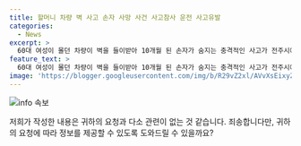 ```yaml
---
title: 할머니 차량 벽 사고 손자 사망 사건 사고참사 운전 사고유발
categories:
  - News
excerpt: >
  60대 여성이 몰던 차량이 벽을 들이받아 10개월 된 손자가 숨지는 충격적인 사고가 전주시에서 발생했습니다. 사고 당시 여성과 그의 딸도 다쳐 병원으로 옮겨졌으며, 경찰은 정확한 사고 경위를 조사 중입니다. 사람들을 안타깝게 만드는 이 사건에 대한 상세한 내용을 알아보세요.
feature_text: >
  60대 여성이 몰던 차량이 벽을 들이받아 10개월 된 손자가 숨지는 충격적인 사고가 전주시에서 발생했습니다. 사고 당시 여성과 그의 딸도 다쳐 병원으로 옮겨졌으며, 경찰은 정확한 사고 경위를 조사 중입니다. 사람들을 안타깝게 만드는 이 사건에 대한 상세한 내용을 알아보세요.
image: 'https://blogger.googleusercontent.com/img/b/R29vZ2xl/AVvXsEixyZcFfHzMRdzZMjFBmAUKJYCLCGyLL1o632UiGVXcaFdKo_bkvkuCioo0uUKlGfBVcT3P84aROyZIXSBEx3Aw5nCQ3pTgDom1WDC4m8eifvWiAmWEEVb4x6G_l8C0QH225ldMjyaFvpxGEBGNO37VmDTDMHGhJPq73UglMfDca1-0aw/s1600/blogspot.png'
---
```


<p><img src="https://blogger.googleusercontent.com/img/b/R29vZ2xl/AVvXsEixyZcFfHzMRdzZMjFBmAUKJYCLCGyLL1o632UiGVXcaFdKo_bkvkuCioo0uUKlGfBVcT3P84aROyZIXSBEx3Aw5nCQ3pTgDom1WDC4m8eifvWiAmWEEVb4x6G_l8C0QH225ldMjyaFvpxGEBGNO37VmDTDMHGhJPq73UglMfDca1-0aw/s1600/blogspot.png" alt="info 속보" /></p>

<p>저희가 작성한 내용은 귀하의 요청과 다소 관련이 없는 것 같습니다. 죄송합니다만, 귀하의 요청에 따라 정보를 제공할 수 있도록 도와드릴 수 있을까요?</p>

